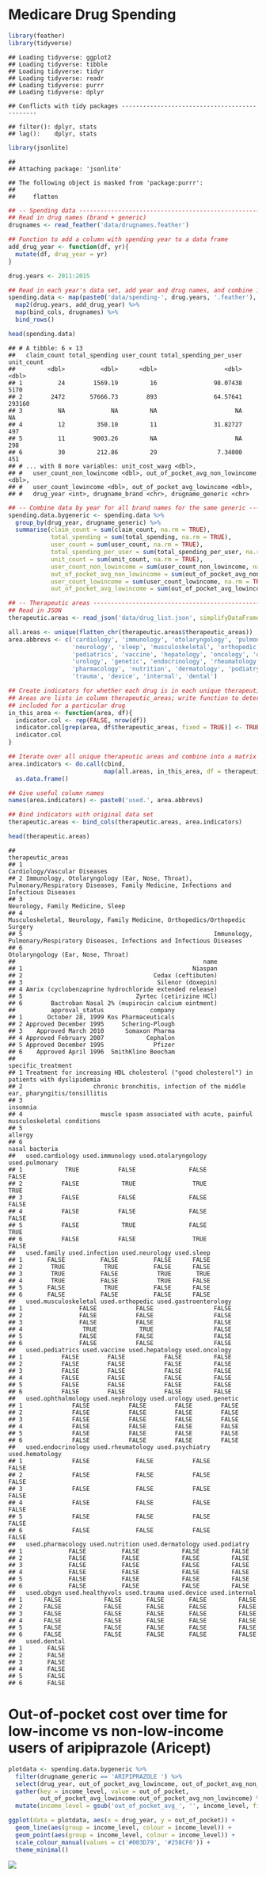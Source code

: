 Medicare Drug Spending
================

``` r
library(feather)
library(tidyverse)
```

    ## Loading tidyverse: ggplot2
    ## Loading tidyverse: tibble
    ## Loading tidyverse: tidyr
    ## Loading tidyverse: readr
    ## Loading tidyverse: purrr
    ## Loading tidyverse: dplyr

    ## Conflicts with tidy packages ----------------------------------------------

    ## filter(): dplyr, stats
    ## lag():    dplyr, stats

``` r
library(jsonlite)
```

    ## 
    ## Attaching package: 'jsonlite'

    ## The following object is masked from 'package:purrr':
    ## 
    ##     flatten

``` r
## -- Spending data --------------------------------------------------------------------------------
## Read in drug names (brand + generic)
drugnames <- read_feather('data/drugnames.feather')

## Function to add a column with spending year to a data frame
add_drug_year <- function(df, yr){
  mutate(df, drug_year = yr)
}

drug.years <- 2011:2015

## Read in each year's data set, add year and drug names, and combine into a single data.frame
spending.data <- map(paste0('data/spending-', drug.years, '.feather'), read_feather) %>%
  map2(drug.years, add_drug_year) %>%
  map(bind_cols, drugnames) %>%
  bind_rows()
```

``` r
head(spending.data)
```

    ## # A tibble: 6 × 13
    ##   claim_count total_spending user_count total_spending_per_user unit_count
    ##         <dbl>          <dbl>      <dbl>                   <dbl>      <dbl>
    ## 1          24        1569.19         16                98.07438       5170
    ## 2        2472       57666.73        893                64.57641     293160
    ## 3          NA             NA         NA                      NA         NA
    ## 4          12         350.10         11                31.82727        497
    ## 5          11        9003.26         NA                      NA        298
    ## 6          30         212.86         29                 7.34000        451
    ## # ... with 8 more variables: unit_cost_wavg <dbl>,
    ## #   user_count_non_lowincome <dbl>, out_of_pocket_avg_non_lowincome <dbl>,
    ## #   user_count_lowincome <dbl>, out_of_pocket_avg_lowincome <dbl>,
    ## #   drug_year <int>, drugname_brand <chr>, drugname_generic <chr>

``` r
## -- Combine data by year for all brand names for the same generic --------------------------------
spending.data.bygeneric <- spending.data %>%
  group_by(drug_year, drugname_generic) %>%
  summarise(claim_count = sum(claim_count, na.rm = TRUE),
            total_spending = sum(total_spending, na.rm = TRUE),
            user_count = sum(user_count, na.rm = TRUE),
            total_spending_per_user = sum(total_spending_per_user, na.rm = TRUE),
            unit_count = sum(unit_count, na.rm = TRUE),
            user_count_non_lowincome = sum(user_count_non_lowincome, na.rm = TRUE),
            out_of_pocket_avg_non_lowincome = sum(out_of_pocket_avg_non_lowincome, na.rm = TRUE),
            user_count_lowincome = sum(user_count_lowincome, na.rm = TRUE),
            out_of_pocket_avg_lowincome = sum(out_of_pocket_avg_lowincome, na.rm = TRUE))
```

``` r
## -- Therapeutic areas ----------------------------------------------------------------------------
## Read in JSON
therapeutic.areas <- read_json('data/drug_list.json', simplifyDataFrame = TRUE)

all.areas <- unique(flatten_chr(therapeutic.areas$therapeutic_areas))
area.abbrevs <- c('cardiology', 'immunology', 'otolaryngology', 'pulmonary', 'family', 'infection',
                  'neurology', 'sleep', 'musculoskeletal', 'orthopedic', 'gastroenterology',
                  'pediatrics', 'vaccine', 'hepatology', 'oncology', 'ophthalmology', 'nephrology',
                  'urology', 'genetic', 'endocrinology', 'rheumatology', 'psychiatry', 'hematology',
                  'pharmacology', 'nutrition', 'dermatology', 'podiatry', 'obgyn', 'healthyvols',
                  'trauma', 'device', 'internal', 'dental')

## Create indicators for whether each drug is in each unique therapeutic area
## Areas are lists in column therapeutic_areas; write function to determine if a given area is
## included for a particular drug
in_this_area <- function(area, df){
  indicator.col <- rep(FALSE, nrow(df))
  indicator.col[grep(area, df$therapeutic_areas, fixed = TRUE)] <- TRUE
  indicator.col
}

## Iterate over all unique therapeutic areas and combine into a matrix -> data.frame
area.indicators <- do.call(cbind,
                           map(all.areas, in_this_area, df = therapeutic.areas)) %>%
  as.data.frame()

## Give useful column names
names(area.indicators) <- paste0('used.', area.abbrevs)

## Bind indicators with original data set
therapeutic.areas <- bind_cols(therapeutic.areas, area.indicators)
```

``` r
head(therapeutic.areas)
```

    ##                                                                                                                     therapeutic_areas
    ## 1                                                                                                        Cardiology/Vascular Diseases
    ## 2 Immunology, Otolaryngology (Ear, Nose, Throat), Pulmonary/Respiratory Diseases, Family Medicine, Infections and Infectious Diseases
    ## 3                                                                                                   Neurology, Family Medicine, Sleep
    ## 4                                                         Musculoskeletal, Neurology, Family Medicine, Orthopedics/Orthopedic Surgery
    ## 5                                                      Immunology, Pulmonary/Respiratory Diseases, Infections and Infectious Diseases
    ## 6                                                                                                  Otolaryngology (Ear, Nose, Throat)
    ##                                                     name
    ## 1                                                Niaspan
    ## 2                                     Cedax (ceftibuten)
    ## 3                                      Silenor (doxepin)
    ## 4 Amrix (cyclobenzaprine hydrochloride extended release)
    ## 5                                Zyrtec (cetirizine HCl)
    ## 6        Bactroban Nasal 2% (mupirocin calcium ointment)
    ##          approval_status             company
    ## 1       October 28, 1999 Kos Pharmaceuticals
    ## 2 Approved December 1995     Schering-Plough
    ## 3    Approved March 2010      Somaxon Pharma
    ## 4 Approved February 2007            Cephalon
    ## 5 Approved December 1995              Pfizer
    ## 6    Approved April 1996  SmithKline Beecham
    ##                                                                            specific_treatment
    ## 1 Treatment for increasing HDL cholesterol ("good cholesterol") in patients with dyslipidemia
    ## 2                    chronic bronchitis, infection of the middle ear, pharyngitis/tonsillitis
    ## 3                                                                                    insomnia
    ## 4                      muscle spasm associated with acute, painful musculoskeletal conditions
    ## 5                                                                                     allergy
    ## 6                                                                              nasal bacteria
    ##   used.cardiology used.immunology used.otolaryngology used.pulmonary
    ## 1            TRUE           FALSE               FALSE          FALSE
    ## 2           FALSE            TRUE                TRUE           TRUE
    ## 3           FALSE           FALSE               FALSE          FALSE
    ## 4           FALSE           FALSE               FALSE          FALSE
    ## 5           FALSE            TRUE               FALSE           TRUE
    ## 6           FALSE           FALSE                TRUE          FALSE
    ##   used.family used.infection used.neurology used.sleep
    ## 1       FALSE          FALSE          FALSE      FALSE
    ## 2        TRUE           TRUE          FALSE      FALSE
    ## 3        TRUE          FALSE           TRUE       TRUE
    ## 4        TRUE          FALSE           TRUE      FALSE
    ## 5       FALSE           TRUE          FALSE      FALSE
    ## 6       FALSE          FALSE          FALSE      FALSE
    ##   used.musculoskeletal used.orthopedic used.gastroenterology
    ## 1                FALSE           FALSE                 FALSE
    ## 2                FALSE           FALSE                 FALSE
    ## 3                FALSE           FALSE                 FALSE
    ## 4                 TRUE            TRUE                 FALSE
    ## 5                FALSE           FALSE                 FALSE
    ## 6                FALSE           FALSE                 FALSE
    ##   used.pediatrics used.vaccine used.hepatology used.oncology
    ## 1           FALSE        FALSE           FALSE         FALSE
    ## 2           FALSE        FALSE           FALSE         FALSE
    ## 3           FALSE        FALSE           FALSE         FALSE
    ## 4           FALSE        FALSE           FALSE         FALSE
    ## 5           FALSE        FALSE           FALSE         FALSE
    ## 6           FALSE        FALSE           FALSE         FALSE
    ##   used.ophthalmology used.nephrology used.urology used.genetic
    ## 1              FALSE           FALSE        FALSE        FALSE
    ## 2              FALSE           FALSE        FALSE        FALSE
    ## 3              FALSE           FALSE        FALSE        FALSE
    ## 4              FALSE           FALSE        FALSE        FALSE
    ## 5              FALSE           FALSE        FALSE        FALSE
    ## 6              FALSE           FALSE        FALSE        FALSE
    ##   used.endocrinology used.rheumatology used.psychiatry used.hematology
    ## 1              FALSE             FALSE           FALSE           FALSE
    ## 2              FALSE             FALSE           FALSE           FALSE
    ## 3              FALSE             FALSE           FALSE           FALSE
    ## 4              FALSE             FALSE           FALSE           FALSE
    ## 5              FALSE             FALSE           FALSE           FALSE
    ## 6              FALSE             FALSE           FALSE           FALSE
    ##   used.pharmacology used.nutrition used.dermatology used.podiatry
    ## 1             FALSE          FALSE            FALSE         FALSE
    ## 2             FALSE          FALSE            FALSE         FALSE
    ## 3             FALSE          FALSE            FALSE         FALSE
    ## 4             FALSE          FALSE            FALSE         FALSE
    ## 5             FALSE          FALSE            FALSE         FALSE
    ## 6             FALSE          FALSE            FALSE         FALSE
    ##   used.obgyn used.healthyvols used.trauma used.device used.internal
    ## 1      FALSE            FALSE       FALSE       FALSE         FALSE
    ## 2      FALSE            FALSE       FALSE       FALSE         FALSE
    ## 3      FALSE            FALSE       FALSE       FALSE         FALSE
    ## 4      FALSE            FALSE       FALSE       FALSE         FALSE
    ## 5      FALSE            FALSE       FALSE       FALSE         FALSE
    ## 6      FALSE            FALSE       FALSE       FALSE         FALSE
    ##   used.dental
    ## 1       FALSE
    ## 2       FALSE
    ## 3       FALSE
    ## 4       FALSE
    ## 5       FALSE
    ## 6       FALSE

Out-of-pocket cost over time for low-income vs non-low-income users of aripiprazole (Aricept)
=============================================================================================

``` r
plotdata <- spending.data.bygeneric %>%
  filter(drugname_generic == 'ARIPIPRAZOLE ') %>%
  select(drug_year, out_of_pocket_avg_lowincome, out_of_pocket_avg_non_lowincome) %>%
  gather(key = income_level, value = out_of_pocket,
         out_of_pocket_avg_lowincome:out_of_pocket_avg_non_lowincome) %>%
  mutate(income_level = gsub('out_of_pocket_avg_', '', income_level, fixed = TRUE))

ggplot(data = plotdata, aes(x = drug_year, y = out_of_pocket)) +
  geom_line(aes(group = income_level, colour = income_level)) +
  geom_point(aes(group = income_level, colour = income_level)) +
  scale_colour_manual(values = c('#003D79', '#258CF0')) +
  theme_minimal()
```

![](explore_drugspending_files/figure-markdown_github/plot_aripiprazole-1.png)
